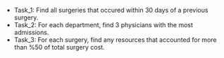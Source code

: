 * Task_1: Find all surgeries that occured within 30 days of a previous surgery.
* Task_2: For each department, find 3 physicians with the most admissions.
* Task_3: For each surgery, find any resources that accounted for more than %50 of total surgery cost.
